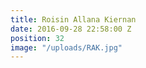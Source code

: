 ```yaml
---
title: Roisin Allana Kiernan
date: 2016-09-28 22:58:00 Z
position: 32
image: "/uploads/RAK.jpg"
---
```


